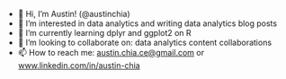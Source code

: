 - 👋 Hi, I’m Austin! (@austinchia)
- 👀 I’m interested in data analytics and writing data analytics blog posts
- 🌱 I’m currently learning dplyr and ggplot2 on R
- 💞️ I’m looking to collaborate on: data analytics content collaborations
- 📫 How to reach me: austin.chia.ce@gmail.com or www.linkedin.com/in/austin-chia
